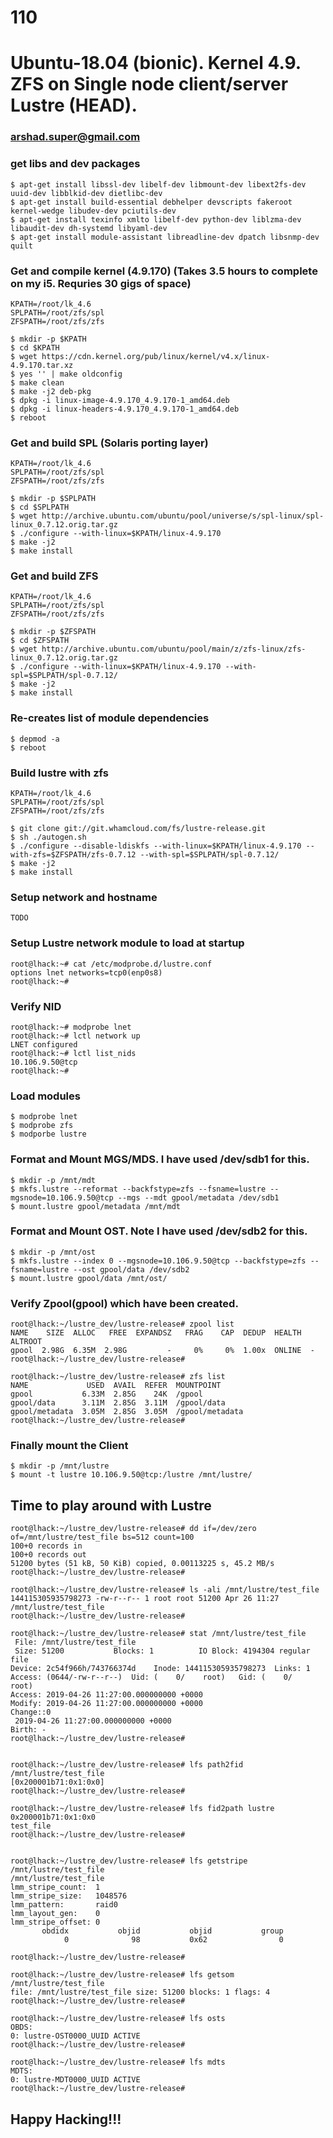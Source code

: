 # 110
# Ubuntu-18.04 (bionic). Kernel 4.9. ZFS on Single node client/server Lustre (HEAD).
### arshad.super@gmail.com

### get libs and dev packages
```
$ apt-get install libssl-dev libelf-dev libmount-dev libext2fs-dev uuid-dev libblkid-dev dietlibc-dev
$ apt-get install build-essential debhelper devscripts fakeroot kernel-wedge libudev-dev pciutils-dev
$ apt-get install texinfo xmlto libelf-dev python-dev liblzma-dev libaudit-dev dh-systemd libyaml-dev
$ apt-get install module-assistant libreadline-dev dpatch libsnmp-dev quilt
```

### Get and compile kernel (4.9.170) (Takes 3.5 hours to complete on my i5. Requries 30 gigs of space)
```
KPATH=/root/lk_4.6
SPLPATH=/root/zfs/spl
ZFSPATH=/root/zfs/zfs

$ mkdir -p $KPATH
$ cd $KPATH
$ wget https://cdn.kernel.org/pub/linux/kernel/v4.x/linux-4.9.170.tar.xz
$ yes '' | make oldconfig
$ make clean
$ make -j2 deb-pkg
$ dpkg -i linux-image-4.9.170_4.9.170-1_amd64.deb
$ dpkg -i linux-headers-4.9.170_4.9.170-1_amd64.deb
$ reboot
```

### Get and build SPL (Solaris porting layer)
```
KPATH=/root/lk_4.6
SPLPATH=/root/zfs/spl
ZFSPATH=/root/zfs/zfs

$ mkdir -p $SPLPATH
$ cd $SPLPATH
$ wget http://archive.ubuntu.com/ubuntu/pool/universe/s/spl-linux/spl-linux_0.7.12.orig.tar.gz
$ ./configure --with-linux=$KPATH/linux-4.9.170
$ make -j2
$ make install
```

### Get and build ZFS
```
KPATH=/root/lk_4.6
SPLPATH=/root/zfs/spl
ZFSPATH=/root/zfs/zfs

$ mkdir -p $ZFSPATH
$ cd $ZFSPATH
$ wget http://archive.ubuntu.com/ubuntu/pool/main/z/zfs-linux/zfs-linux_0.7.12.orig.tar.gz
$ ./configure --with-linux=$KPATH/linux-4.9.170 --with-spl=$SPLPATH/spl-0.7.12/
$ make -j2
$ make install
```

### Re-creates list of module dependencies
```
$ depmod -a
$ reboot
```

### Build lustre with zfs
```
KPATH=/root/lk_4.6
SPLPATH=/root/zfs/spl
ZFSPATH=/root/zfs/zfs

$ git clone git://git.whamcloud.com/fs/lustre-release.git
$ sh ./autogen.sh
$ ./configure --disable-ldiskfs --with-linux=$KPATH/linux-4.9.170 --with-zfs=$ZFSPATH/zfs-0.7.12 --with-spl=$SPLPATH/spl-0.7.12/
$ make -j2
$ make install
```

### Setup network and hostname
```
TODO
```

### Setup Lustre network module to load at startup
```
root@lhack:~# cat /etc/modprobe.d/lustre.conf
options lnet networks=tcp0(enp0s8)
root@lhack:~#
```
### Verify NID
```
root@lhack:~# modprobe lnet
root@lhack:~# lctl network up
LNET configured
root@lhack:~# lctl list_nids
10.106.9.50@tcp
root@lhack:~#
```

### Load modules
```
$ modprobe lnet
$ modprobe zfs
$ modporbe lustre
```

### Format and Mount MGS/MDS. I have used /dev/sdb1 for this.
```
$ mkdir -p /mnt/mdt
$ mkfs.lustre --reformat --backfstype=zfs --fsname=lustre --mgsnode=10.106.9.50@tcp --mgs --mdt gpool/metadata /dev/sdb1 
$ mount.lustre gpool/metadata /mnt/mdt
```

### Format and Mount OST. Note I have used /dev/sdb2 for this.
```
$ mkdir -p /mnt/ost
$ mkfs.lustre --index 0 --mgsnode=10.106.9.50@tcp --backfstype=zfs --fsname=lustre --ost gpool/data /dev/sdb2
$ mount.lustre gpool/data /mnt/ost/
```
### Verify Zpool(gpool) which have been created.
```
root@lhack:~/lustre_dev/lustre-release# zpool list
NAME    SIZE  ALLOC   FREE  EXPANDSZ   FRAG    CAP  DEDUP  HEALTH  ALTROOT
gpool  2.98G  6.35M  2.98G         -     0%     0%  1.00x  ONLINE  -
root@lhack:~/lustre_dev/lustre-release#

root@lhack:~/lustre_dev/lustre-release# zfs list
NAME             USED  AVAIL  REFER  MOUNTPOINT
gpool           6.33M  2.85G    24K  /gpool
gpool/data      3.11M  2.85G  3.11M  /gpool/data
gpool/metadata  3.05M  2.85G  3.05M  /gpool/metadata
root@lhack:~/lustre_dev/lustre-release#
```

### Finally mount the Client
```
$ mkdir -p /mnt/lustre
$ mount -t lustre 10.106.9.50@tcp:/lustre /mnt/lustre/
```

## Time to play around with Lustre
```
root@lhack:~/lustre_dev/lustre-release# dd if=/dev/zero of=/mnt/lustre/test_file bs=512 count=100
100+0 records in
100+0 records out
51200 bytes (51 kB, 50 KiB) copied, 0.00113225 s, 45.2 MB/s
root@lhack:~/lustre_dev/lustre-release#

root@lhack:~/lustre_dev/lustre-release# ls -ali /mnt/lustre/test_file 
144115305935798273 -rw-r--r-- 1 root root 51200 Apr 26 11:27 /mnt/lustre/test_file
root@lhack:~/lustre_dev/lustre-release#

root@lhack:~/lustre_dev/lustre-release# stat /mnt/lustre/test_file
 File: /mnt/lustre/test_file
 Size: 51200           Blocks: 1          IO Block: 4194304 regular file
Device: 2c54f966h/743766374d    Inode: 144115305935798273  Links: 1
Access: (0644/-rw-r--r--)  Uid: (    0/    root)   Gid: (    0/    root)
Access: 2019-04-26 11:27:00.000000000 +0000
Modify: 2019-04-26 11:27:00.000000000 +0000
Change::0
 2019-04-26 11:27:00.000000000 +0000
Birth: -
root@lhack:~/lustre_dev/lustre-release#


root@lhack:~/lustre_dev/lustre-release# lfs path2fid /mnt/lustre/test_file
[0x200001b71:0x1:0x0]
root@lhack:~/lustre_dev/lustre-release#

root@lhack:~/lustre_dev/lustre-release# lfs fid2path lustre 0x200001b71:0x1:0x0
test_file
root@lhack:~/lustre_dev/lustre-release#


root@lhack:~/lustre_dev/lustre-release# lfs getstripe /mnt/lustre/test_file
/mnt/lustre/test_file
lmm_stripe_count:  1
lmm_stripe_size:   1048576
lmm_pattern:       raid0
lmm_layout_gen:    0
lmm_stripe_offset: 0
       obdidx           objid           objid           group
            0              98           0x62                0

root@lhack:~/lustre_dev/lustre-release#

root@lhack:~/lustre_dev/lustre-release# lfs getsom /mnt/lustre/test_file
file: /mnt/lustre/test_file size: 51200 blocks: 1 flags: 4
root@lhack:~/lustre_dev/lustre-release#

root@lhack:~/lustre_dev/lustre-release# lfs osts
OBDS:
0: lustre-OST0000_UUID ACTIVE
root@lhack:~/lustre_dev/lustre-release#

root@lhack:~/lustre_dev/lustre-release# lfs mdts
MDTS:
0: lustre-MDT0000_UUID ACTIVE
root@lhack:~/lustre_dev/lustre-release#
```

## Happy Hacking!!!
